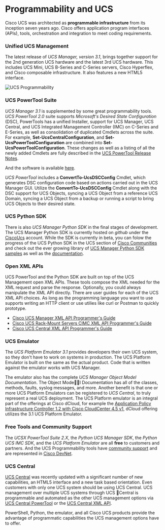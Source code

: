 # Programmability and UCS

Cisco UCS was architected as **programmable infrastructure** from its inception seven years ago. Cisco offers application program interfaces (APIs), tools, orchestration and integration to meet coding requirements.

### Unified UCS Management

The latest release of *UCS Manager, version 3.1*, brings together support for the 2nd generation UCS hardware and the latest 3rd UCS hardware. This includes UCS Mini, UCS B-Series and C-Series servers, Cisco Hyperflex, and Cisco composable infrastructure. It also features a new HTML5 interface.

![UCS Programmability](http://blogs.cisco.com/wp-content/uploads/bog-ucs-management-02.jpg)

### UCS PowerTool Suite

*UCS Manager 3.1* is supplemented by some great programmability tools. *UCS PowerTool 2.0* suite supports *Microsoft's Desired State Configuration* (DSC), PowerTools has a unified Installer, support for UCS Manager, UCS Central, and UCS Integrated Management Controller (IMC) on C-Series and E-Series, as well as consolidation of duplicated Cmdlets across the suite. For example, **Set-UcsCentralConfiguration**, and **Set-UcsPowerToolConfiguration** are combined into **Set-UcsPowerToolConfiguration**. These changes as well as a listing of all the newly added Cmdlets are fully described in the [UCS PowerTool Release Notes](http://www.cisco.com/c/en/us/td/docs/unified_computing/ucs/sw/msft_tools/powertools/powertools_releasenotes/Pwrtool_RN_2x.html "Title").

And the software is available [here](https://software.cisco.com/download/release.html?mdfid=286305108&flowid=&softwareid=284574017&release=2.0.1&relind=AVAILABLE&rellifecycle=&reltype=latest "Title").

*UCS PowerTool* includes a **ConvertTo-UcsDSCConfig** Cmdlet, which generates DSC configuration code based on actions carried out in the UCS Manager GUI. Utilize the **ConvertTo-UcsDSCConfig** Cmdlet along with the DSC support for UCS Objects, syncing a UCS Object from a reference UCS Domain, syncing a UCS Object from a backup or running a script to bring UCS Objects to their desired state.

### UCS Python SDK

There is also *UCS Manager Python SDK* in the final stages of development. The UCS Manager Python SDK is currently hosted on *github* under the [CiscoUcs](https://github.com/CiscoUcs "Title") account. While the SDK is currently in beta, you can folow the progress of the UCS Python SDK in the UCS section of [Cisco Communities](https://communities.cisco.com/docs/DOC-64378 "Title") and check out the ever growing library of [UCS Manager Python SDK samples](https://github.com/CiscoUcs/ucsmsdk_samples "Title") as well as the [documentation](https://github.com/CiscoUcs/ucsmsdk_docs "Title").

### Open XML APIs

UCS PowerTool and the Python SDK are built on top of the UCS Management open XML APIs. These tools compose the XML needed for the XML request and parse the response. Optionally, you could always manipulate the XML API directly. There are user guides for each of the UCS XML API choices. As long as the programming language you want to use supports writing an HTTP client or use utilies like curl or Postman to quickly prototype.

* [Cisco UCS Manager XML API Programmer's Guide](http://www.cisco.com/c/en/us/td/docs/unified_computing/ucs/sw/api/b_ucs_api_book.html "Title")
* [Cisco UCS Rack-Mount Servers CIMC XML API Programmer's Guide](http://www.cisco.com/c/en/us/td/docs/unified_computing/ucs/c/sw/api/b_cimc_api_book.html "Title")
* [Cisco UCS Central XML API Programmer's Guide](http://www.cisco.com/c/en/us/products/servers-unified-computing/ucs-central-software/index.html "Title")

### UCS Emulator

The *UCS Platform Emulator 3.1* provides developers their own UCS system, so they don't have to work on systems in production. The UCS Platform Emulator is built on the same as the actual product. Code that is written against the emulator works with UCS Manager.

The emulator also has the complete *UCS Manager Object Model Documentation*. The Object Model Documentation has all of the classes, methods, faults, syslog messages, and more. Another benefit is that one or more UCS Platform Emulators can be registered to *UCS Central*, to truly represent a real UCS deployment. The UCS Platform emulator is an integral part of the offerings at Cisco dCloud, for example the [Application Policy Infrastructure Controller 1.2 with Cisco CloudCenter 4.5 v1](https://dcloud-cms.cisco.com/?p=23113 "Title"), dCloud offering utilizes the 3.1 UCS Platform Emulator.

### Free Tools and Community Support

The *UCSX PowerTool Suite 2.X*, the *Python UCS Manager SDK*, the *Python UCS IMC SDK*, and the *UCS Platform Emulator* are all **free** to customers and partners. And the UCS Programmability tools have [community support](https://communities.cisco.com/community/technology/datacenter/compute-and-storage/ucs_management "Title") and are represented in [Cisco DevNet](https://developer.cisco.com/site/ucs-dev-center/index.gsp "Title").

### UCS Central

[UCS Central](http://www.cisco.com/c/en/us/td/docs/unified_computing/ucs/release/notes/RN-CiscoUCSCentral_1-4.html "Title") was recently updated with a significant number of new capabilities, an HTML5 interface and a new task based orientation. Even customers with only one UCS system should be using UCS Central. UCS management over multiple UCS systems through UCS Central is programmable and automated as the other UCS management options via [UCS Central PowerTool](http://www.cisco.com/c/en/us/td/docs/unified_computing/ucs/sw/msft_tools/UCS_Central/powertools/user_guide/ucsc_pwrtool_ug_2x.html "Title") or the [UCS Central XML API](http://www.cisco.com/c/en/us/products/servers-unified-computing/ucs-central-software/index.html "Title").

PowerShell, Python, the emulator, and all Cisco UCS products provide the advantage of programmatic capabilities the UCS management options have to offer.
